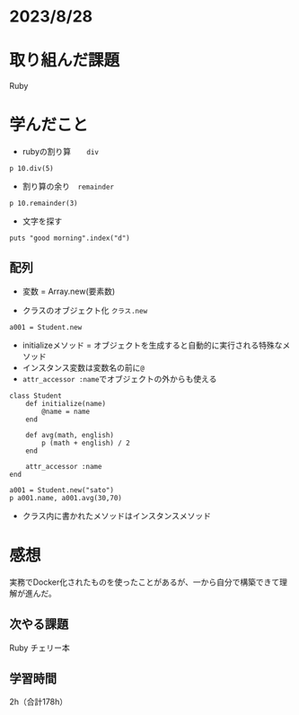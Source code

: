 # 2023/8/28
# 取り組んだ課題
Ruby

# 学んだこと
* rubyの割り算　　`div`
```
p 10.div(5)
```
* 割り算の余り　`remainder`
```
p 10.remainder(3)
```
* 文字を探す
```
puts "good morning".index("d")
```
## 配列
* 変数 = Array.new(要素数)

* クラスのオブジェクト化 `クラス.new`
```
a001 = Student.new
```

* initializeメソッド = オブジェクトを生成すると自動的に実行される特殊なメソッド
* インスタンス変数は変数名の前に`@`
* `attr_accessor :name`でオブジェクトの外からも使える
```
class Student
    def initialize(name)
        @name = name
    end

    def avg(math, english)
        p (math + english) / 2
    end

    attr_accessor :name
end

a001 = Student.new("sato")
p a001.name, a001.avg(30,70)
```
* クラス内に書かれたメソッドはインスタンスメソッド
 

# 感想
実務でDocker化されたものを使ったことがあるが、一から自分で構築できて理解が進んだ。

## 次やる課題
Ruby チェリー本


## 学習時間
2h（合計178h）
